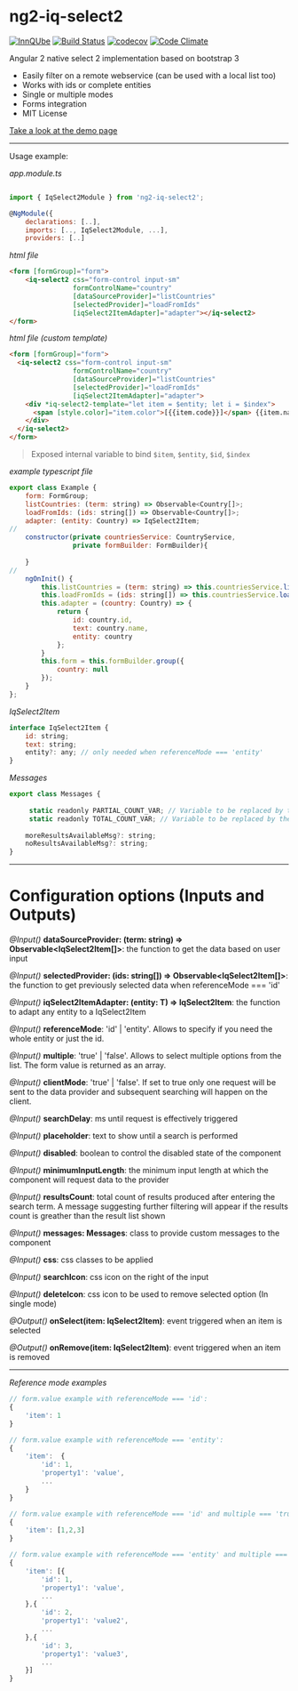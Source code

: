 # ng2-iq-select2

[![InnQUbe](http://www.innqube.com/assets/images/badge.svg)](http://www.innqube.com/)
[![Build Status](https://travis-ci.org/Innqube/ng2-iq-select2.svg?branch=master)](https://travis-ci.org/Innqube/ng2-iq-select2)
[![codecov](https://codecov.io/gh/Innqube/ng2-iq-select2/branch/master/graph/badge.svg)](https://codecov.io/gh/Innqube/ng2-iq-select2)
[![Code Climate](https://codeclimate.com/github/Innqube/ng2-iq-select2/badges/gpa.svg)](https://codeclimate.com/github/Innqube/ng2-iq-select2)

Angular 2 native select 2 implementation based on bootstrap 3

* Easily filter on a remote webservice (can be used with a local list too)
* Works with ids or complete entities
* Single or multiple modes
* Forms integration
* MIT License


[Take a look at the demo page](https://innqube.github.io/ng2-iq-select2-demo)

---

Usage example:

*app.module.ts*
```javascript

import { IqSelect2Module } from 'ng2-iq-select2';

@NgModule({
    declarations: [..],
    imports: [.., IqSelect2Module, ...],
    providers: [..]
```

*html file*
```html
<form [formGroup]="form">
    <iq-select2 css="form-control input-sm" 
                formControlName="country" 
                [dataSourceProvider]="listCountries"
                [selectedProvider]="loadFromIds"
                [iqSelect2ItemAdapter]="adapter"></iq-select2>
</form>
```

*html file (custom template)*
```html
<form [formGroup]="form">
  <iq-select2 css="form-control input-sm" 
                formControlName="country" 
                [dataSourceProvider]="listCountries"
                [selectedProvider]="loadFromIds"
                [iqSelect2ItemAdapter]="adapter">
    <div *iq-select2-template="let item = $entity; let i = $index">
      <span [style.color]="item.color">[{{item.code}}]</span> {{item.name}}
    </div>
  </iq-select2>
</form>
```
> Exposed internal variable to bind `$item`, `$entity`, `$id`, `$index`

*example typescript file*
```javascript
export class Example {
    form: FormGroup;
    listCountries: (term: string) => Observable<Country[]>;
    loadFromIds: (ids: string[]) => Observable<Country[]>;
    adapter: (entity: Country) => IqSelect2Item;
//
    constructor(private countriesService: CountryService,
                private formBuilder: FormBuilder){
    
    }
//
    ngOnInit() {
        this.listCountries = (term: string) => this.countriesService.listCountries(term);
        this.loadFromIds = (ids: string[]) => this.countriesService.loadCountriesFromIds(ids);
        this.adapter = (country: Country) => {
            return {
                id: country.id,
                text: country.name,
                entity: country
            };
        }
        this.form = this.formBuilder.group({
            country: null
        });
    }
};
```

*IqSelect2Item*
```javascript
interface IqSelect2Item {
    id: string;
    text: string;
    entity?: any; // only needed when referenceMode === 'entity'
}
```

*Messages*
```javascript
export class Messages {
    
     static readonly PARTIAL_COUNT_VAR; // Variable to be replaced by the amount of results being shown
     static readonly TOTAL_COUNT_VAR; // Variable to be replaced by the total count of results
    
    moreResultsAvailableMsg?: string;
    noResultsAvailableMsg?: string;
}
```

---

Configuration options (Inputs and Outputs)
==========================================

*@Input()* **dataSourceProvider: (term: string) => Observable<IqSelect2Item<T>[]>**: the function to get the data based on user input

*@Input()* **selectedProvider: (ids: string[]) => Observable<IqSelect2Item<T>[]>**: the function to get previously selected data when referenceMode === 'id'

*@Input()* **iqSelect2ItemAdapter: (entity: T) => IqSelect2Item**: the function to adapt any entity to a IqSelect2Item

*@Input()* **referenceMode**: 'id' | 'entity'. Allows to specify if you need the whole entity or just the id.

*@Input()* **multiple**: 'true' | 'false'. Allows to select multiple options from the list. The form value is returned as an array.

*@Input()* **clientMode**: 'true' | 'false'. If set to true only one request will be sent to the data provider and subsequent searching will happen on the client.

*@Input()* **searchDelay**: ms until request is effectively triggered

*@Input()* **placeholder**: text to show until a search is performed

*@Input()* **disabled**: boolean to control the disabled state of the component

*@Input()* **minimumInputLength**: the minimum input length at which the component will request data to the provider

*@Input()* **resultsCount**: total count of results produced after entering the search term. A message suggesting further filtering will appear if the results count is greather than the result list shown

*@Input()* **messages: Messages**: class to provide custom messages to the component

*@Input()* **css**: css classes to be applied

*@Input()* **searchIcon**: css icon on the right of the input

*@Input()* **deleteIcon**: css icon to be used to remove selected option (In single mode)

*@Output()* **onSelect(item: IqSelect2Item)**: event triggered when an item is selected

*@Output()* **onRemove(item: IqSelect2Item)**: event triggered when an item is removed

---

*Reference mode examples*
```javascript
// form.value example with referenceMode === 'id':
{
    'item': 1
}

// form.value example with referenceMode === 'entity':
{
    'item':  {
        'id': 1,
        'property1': 'value',
        ...
    }
}

// form.value example with referenceMode === 'id' and multiple === 'true':
{
    'item': [1,2,3]
}

// form.value example with referenceMode === 'entity' and multiple === 'true':
{
    'item': [{
        'id': 1,
        'property1': 'value',
        ...
    },{
        'id': 2,
        'property1': 'value2',
        ...
    },{
        'id': 3,
        'property1': 'value3',
        ...
    }]
}

```

